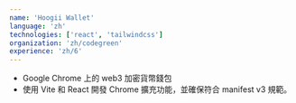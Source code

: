 ```yaml
---
name: 'Hoogii Wallet'
language: 'zh'
technologies: ['react', 'tailwindcss']
organization: 'zh/codegreen'
experience: 'zh/6'
---
```


- Google Chrome 上的 web3 加密貨幣錢包
- 使用 Vite 和 React 開發 Chrome 擴充功能，並確保符合 manifest v3 規範。
